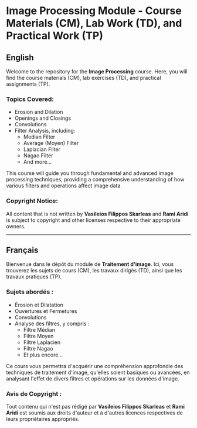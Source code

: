 # Image Processing Module - Course Materials (CM), Lab Work (TD), and Practical Work (TP)

## English

Welcome to the repository for the **Image Processing** course. Here, you will find the course materials (CM), lab exercises (TD), and practical assignments (TP).

### Topics Covered:
- Erosion and Dilation
- Openings and Closings
- Convolutions
- Filter Analysis, including:
  - Median Filter
  - Average (Moyen) Filter
  - Laplacian Filter
  - Nagao Filter
  - And more...

This course will guide you through fundamental and advanced image processing techniques, providing a comprehensive understanding of how various filters and operations affect image data.

### Copyright Notice:
All content that is not written by **Vasileios Filippos Skarleas** and **Rami Aridi** is subject to copyright and other licenses respective to their appropriate owners.

---

## Français

Bienvenue dans le dépôt du module de **Traitement d'image**. Ici, vous trouverez les sujets de cours (CM), les travaux dirigés (TD), ainsi que les travaux pratiques (TP).

### Sujets abordés :
- Érosion et Dilatation
- Ouvertures et Fermetures
- Convolutions
- Analyse des filtres, y compris :
  - Filtre Médian
  - Filtre Moyen
  - Filtre Laplacien
  - Filtre Nagao
  - Et plus encore...

Ce cours vous permettra d'acquérir une compréhension approfondie des techniques de traitement d'image, qu'elles soient basiques ou avancées, en analysant l'effet de divers filtres et opérations sur les données d'image.

### Avis de Copyright :
Tout contenu qui n'est pas rédigé par **Vasileios Filippos Skarleas** et **Rami Aridi** est soumis aux droits d'auteur et à d'autres licences respectives de leurs propriétaires appropriés.
